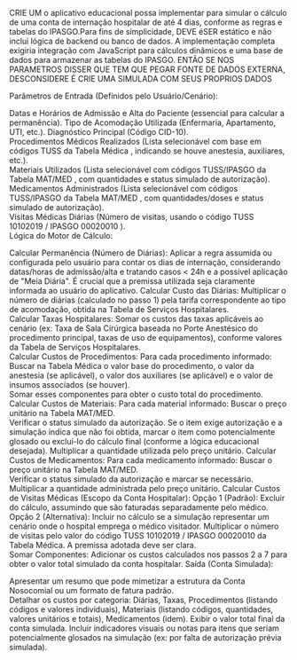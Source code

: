CRIE UM o aplicativo educacional possa implementar para simular o cálculo de uma conta de internação hospitalar de até 4 dias, conforme as regras e tabelas do IPASGO.Para fins de simplicidade, DEVE éSER estático e não inclui lógica de backend ou banco de dados. A implementação completa exigiria integração com JavaScript para cálculos dinâmicos e uma base de dados para armazenar as tabelas do IPASGO. ENTÃO SE NOS PARAMETROS DISSER QUE TEM QUE PEGAR FONTE DE DADOS EXTERNA, DESCONSIDERE É CRIE UMA SIMULADA COM SEUS PROPRIOS DADOS

Parâmetros de Entrada (Definidos pelo Usuário/Cenário):

Datas e Horários de Admissão e Alta do Paciente (essencial para calcular a permanência).
Tipo de Acomodação Utilizada (Enfermaria, Apartamento, UTI, etc.).
Diagnóstico Principal (Código CID-10).   
Procedimentos Médicos Realizados (Lista selecionável com base em códigos TUSS da Tabela Médica , indicando se houve anestesia, auxiliares, etc.).   
Materiais Utilizados (Lista selecionável com códigos TUSS/IPASGO da Tabela MAT/MED , com quantidades e status simulado de autorização).   
Medicamentos Administrados (Lista selecionável com códigos TUSS/IPASGO da Tabela MAT/MED , com quantidades/doses e status simulado de autorização).   
Visitas Médicas Diárias (Número de visitas, usando o código TUSS 10102019 / IPASGO 00020010 ).   
Lógica do Motor de Cálculo:

Calcular Permanência (Número de Diárias):
Aplicar a regra assumida ou configurada pelo usuário para contar os dias de internação, considerando datas/horas de admissão/alta e tratando casos < 24h e a possível aplicação de "Meia Diária". É crucial que a premissa utilizada seja claramente informada ao usuário do aplicativo.
Calcular Custo das Diárias: Multiplicar o número de diárias (calculado no passo 1) pela tarifa correspondente ao tipo de acomodação, obtida na Tabela de Serviços Hospitalares.   
Calcular Taxas Hospitalares: Somar os custos das taxas aplicáveis ao cenário (ex: Taxa de Sala Cirúrgica baseada no Porte Anestésico do procedimento principal, taxas de uso de equipamentos), conforme valores da Tabela de Serviços Hospitalares.   
Calcular Custos de Procedimentos: Para cada procedimento informado:
Buscar na Tabela Médica  o valor base do procedimento, o valor da anestesia (se aplicável), o valor dos auxiliares (se aplicável) e o valor de insumos associados (se houver).   
Somar esses componentes para obter o custo total do procedimento.
Calcular Custos de Materiais: Para cada material informado:
Buscar o preço unitário na Tabela MAT/MED.   
Verificar o status simulado da autorização. Se o item exige autorização e a simulação indica que não foi obtida, marcar o item como potencialmente glosado ou excluí-lo do cálculo final (conforme a lógica educacional desejada).
Multiplicar a quantidade utilizada pelo preço unitário.
Calcular Custos de Medicamentos: Para cada medicamento informado:
Buscar o preço unitário na Tabela MAT/MED.   
Verificar o status simulado da autorização e marcar se necessário.
Multiplicar a quantidade administrada pelo preço unitário.
Calcular Custos de Visitas Médicas (Escopo da Conta Hospitalar):
Opção 1 (Padrão): Excluir do cálculo, assumindo que são faturadas separadamente pelo médico.
Opção 2 (Alternativa): Incluir no cálculo se a simulação representar um cenário onde o hospital emprega o médico visitador. Multiplicar o número de visitas pelo valor do código TUSS 10102019 / IPASGO 00020010 da Tabela Médica. A premissa adotada deve ser clara.   
Somar Componentes: Adicionar os custos calculados nos passos 2 a 7 para obter o valor total simulado da conta hospitalar.
Saída (Conta Simulada):

Apresentar um resumo que pode mimetizar a estrutura da Conta Nosocomial  ou um formato de fatura padrão.   
Detalhar os custos por categoria: Diárias, Taxas, Procedimentos (listando códigos e valores individuais), Materiais (listando códigos, quantidades, valores unitários e totais), Medicamentos (idem).
Exibir o valor total final da conta simulada.
Incluir indicadores visuais ou notas para itens que seriam potencialmente glosados na simulação (ex: por falta de autorização prévia simulada).
